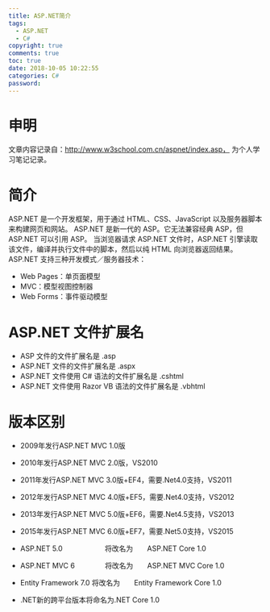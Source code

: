 ```yaml
---
title: ASP.NET简介
tags:
  - ASP.NET
  - C#
copyright: true
comments: true
toc: true
date: 2018-10-05 10:22:55
categories: C#
password:
---
```


# 申明
文章内容记录自：http://www.w3school.com.cn/aspnet/index.asp， 为个人学习笔记记录。

# 简介
ASP.NET 是一个开发框架，用于通过 HTML、CSS、JavaScript 以及服务器脚本来构建网页和网站。
ASP.NET 是新一代的 ASP。它无法兼容经典 ASP，但 ASP.NET 可以引用 ASP。
当浏览器请求 ASP.NET 文件时，ASP.NET 引擎读取该文件，编译并执行文件中的脚本，然后以纯 HTML 向浏览器返回结果。
ASP.NET 支持三种开发模式／服务器技术：
* Web Pages：单页面模型
* MVC：模型视图控制器
* Web Forms：事件驱动模型


# ASP.NET 文件扩展名
* ASP 文件的文件扩展名是 .asp
* ASP.NET 文件的文件扩展名是 .aspx
* ASP.NET 文件使用 C# 语法的文件扩展名是 .cshtml
* ASP.NET 文件使用 Razor VB 语法的文件扩展名是 .vbhtml

# 版本区别
* 2009年发行ASP.NET MVC 1.0版
* 2010年发行ASP.NET MVC 2.0版，VS2010
* 2011年发行ASP.NET MVC 3.0版+EF4，需要.Net4.0支持，VS2011
* 2012年发行ASP.NET MVC 4.0版+EF5，需要.Net4.0支持，VS2012
* 2013年发行ASP.NET MVC 5.0版+EF6，需要.Net4.5支持，VS2013
* 2015年发行ASP.NET MVC 6.0版+EF7，需要.Net5.0支持，VS2015

* ASP.NET 5.0　　　　　　将改名为　　ASP.NET Core 1.0
* ASP.NET MVC 6　　　　 将改名为　　ASP.NET MVC Core 1.0
* Entity Framework 7.0    将改名为　　Entity Framework Core 1.0

* .NET新的跨平台版本将命名为.NET Core 1.0

